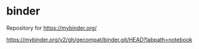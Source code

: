 # binder
Repository for https://mybinder.org/

https://mybinder.org/v2/gh/gecompat/binder.git/HEAD?labpath=notebook

